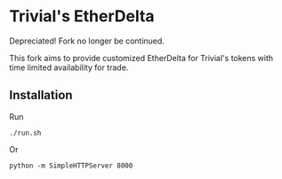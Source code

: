 # Trivial's EtherDelta

Depreciated! Fork no longer be continued.

This fork aims to provide customized EtherDelta for Trivial's tokens
with time limited availability for trade.

## Installation

Run

    ./run.sh
 
Or

    python -m SimpleHTTPServer 8000
